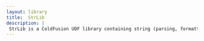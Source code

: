 ```yaml
---
layout: library
title:  StrLib
description: |
 StrLib is a ColdFusion UDF library containing string (parsing, formatting) functions not included in the core CFML language. These functions typically will translate/verify strings.
---
```



